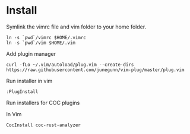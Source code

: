 # Install

Symlink the vimrc file and vim folder to your home folder.

```shell
ln -s `pwd`/vimrc $HOME/.vimrc
ln -s `pwd`/vim $HOME/.vim
```

Add plugin manager

```shell
curl -fLo ~/.vim/autoload/plug.vim --create-dirs https://raw.githubusercontent.com/junegunn/vim-plug/master/plug.vim
```

Run installer in vim

```shell
:PlugInstall
```

Run installers for COC plugins

In Vim
```shell
CocInstall coc-rust-analyzer
```
